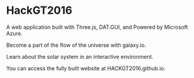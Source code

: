 # HackGT2016

A web application built with Three.js, DAT.GUI, and Powered by Microsoft Azure.

Become a part of the flow of the universe with galaxy.io.

Learn about the solar system in an interactive environment.

You can access the fully built website at HACKGT2016.github.io.
